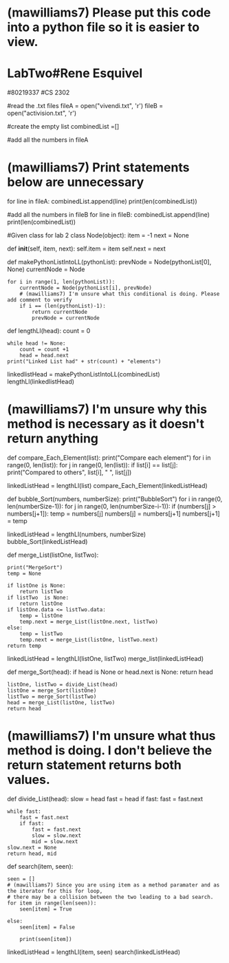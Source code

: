 # (mawilliams7) Please put this code into a python file so it is easier to view.
# LabTwo#Rene Esquivel
#80219337
#CS 2302

#read the .txt files
fileA = open("vivendi.txt", 'r')
fileB = open("activision.txt", 'r')


#create the empty list
combinedList =[]

#add all the numbers in fileA
# (mawilliams7) Print statements below are unnecessary
for line in fileA:
    combinedList.append(line)
    print(len(combinedList))

#add all the numbers in fileB
for line in fileB:
    combinedList.append(line)
    print(len(combinedList))



#Given class for lab 2
class Node(object):
    item = -1
    next = None


def __init__(self, item, next):
    self.item = item
    self.next = next


def makePythonListIntoLL(pythonList):
    prevNode = Node(pythonList[0], None)
    currentNode = Node

    for i in range(1, len(pythonList)):
        currentNode = Node(pythonList[i], prevNode)
        # (mawilliams7) I'm unsure what this conditional is doing. Please add comment to verify
        if i == (len(pythonList)-1):
            return currentNode
            prevNode = currentNode

def lengthLl(head):
    count = 0

    while head != None:
        count = count +1
        head = head.next
    print("Linked List had" + str(count) + "elements")

linkedlistHead = makePythonListIntoLL(combinedList)
lengthLl(linkedlistHead)

# (mawilliams7) I'm unsure why this method is necessary as it doesn't return anything
def compare_Each_Element(list):
    print("Compare each element")
    for i in range(0, len(list)):
        for j in range(0, len(list)):
            if list[i] == list[j]:
                print("Compared to others", list[i], " ", list[j])

linkedListHead = lengthLl(list)
compare_Each_Element(linkedListHead)


def bubble_Sort(numbers, numberSize):
    print("BubbleSort")
    for i in range(0, len(numberSize-1)):
        for j in range(0, len(numberSize-i-1)):
            if (numbers[j] > numbers[j+1]):
             temp = numbers[j]
             numbers[j] = numbers[j+1]
             numbers[j+1] = temp

linkedListHead = lengthLl(numbers, numberSize)
bubble_Sort(linkedListHead)


def merge_List(listOne, listTwo):

    print("MergeSort")
    temp = None

    if listOne is None:
        return listTwo
    if listTwo  is None:
        return listOne
    if listOne.data <= listTwo.data:
        temp = listOne
        temp.next = merge_List(listOne.next, listTwo)
    else:
        temp = listTwo
        temp.next = merge_List(listOne, listTwo.next)
    return temp

linkedListHead = lengthLl(listOne, listTwo)
merge_list(linkedListHead)


def merge_Sort(head):
    if head is None or head.next is None:
        return head

    listOne, listTwo = divide_List(head)
    listOne = merge_Sort(listOne)
    listTwo = merge_Sort(listTwo)
    head = merge_List(listOne, listTwo)
    return head

# (mawilliams7) I'm unsure what thus method is doing. I don't believe the return statement returns both values.
def divide_List(head):
    slow = head
    fast = head
    if fast:
        fast = fast.next

    while fast:
        fast = fast.next
        if fast:
            fast = fast.next
            slow = slow.next
            mid = slow.next
    slow.next = None
    return head, mid


def search(item, seen):

    seen = []
    # (mawilliams7) Since you are using item as a method paramater and as the iterator for this for loop,
    # there may be a collision between the two leading to a bad search.
    for item in range(len(seen)):
        seen[item] = True

    else:
        seen[item] = False

        print(seen[item])

linkedListHead = lengthLl(item, seen)
search(linkedListHead)




